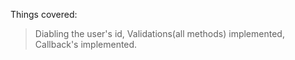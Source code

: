 Things covered:

> Diabling the user's id,
> Validations(all methods) implemented,
> Callback's implemented.
